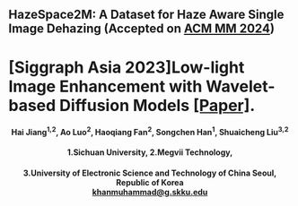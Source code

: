 ## HazeSpace2M: A Dataset for Haze Aware Single Image Dehazing (Accepted on [ACM MM 2024](https://2024.acmmm.org/))

# [Siggraph Asia 2023]Low-light Image Enhancement with Wavelet-based Diffusion Models [[Paper]](https://arxiv.org/pdf/2306.00306.pdf).
<h4 align="center">Hai Jiang<sup>1,2</sup>, Ao Luo<sup>2</sup>, Haoqiang Fan<sup>2</sup>, Songchen Han<sup>1</sup>, Shuaicheng Liu<sup>3,2</sup></center>
<h4 align="center">1.Sichuan University, 2.Megvii Technology, 
<h4 align="center">3.University of Electronic Science and Technology of China</center></center>
      Seoul, Republic of Korea<br>
      <a href="mailto:khanmuhammad@g.skku.edu">khanmuhammad@g.skku.edu</a>
    </td>
  </tr>
</table>

